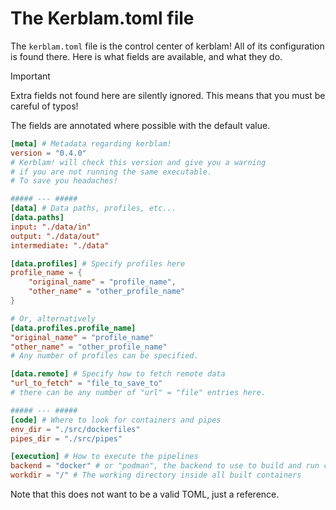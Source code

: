 # The Kerblam.toml file

The `kerblam.toml` file is the control center of kerblam!
All of its configuration is found there.
Here is what fields are available, and what they do.

> [!IMPORTANT]
> Extra fields not found here are silently ignored.
> This means that you must be careful of typos!

The fields are annotated where possible with the default value.
```toml
[meta] # Metadata regarding kerblam!
version = "0.4.0"
# Kerblam! will check this version and give you a warning
# if you are not running the same executable.
# To save you headaches!

##### --- #####
[data] # Data paths, profiles, etc...
[data.paths]
input: "./data/in"
output: "./data/out"
intermediate: "./data"

[data.profiles] # Specify profiles here
profile_name = {
    "original_name" = "profile_name",
    "other_name" = "other_profile_name"
}

# Or, alternatively
[data.profiles.profile_name]
"original_name" = "profile_name"
"other_name" = "other_profile_name"
# Any number of profiles can be specified.

[data.remote] # Specify how to fetch remote data
"url_to_fetch" = "file_to_save_to"
# there can be any number of "url" = "file" entries here.

##### --- #####
[code] # Where to look for containers and pipes
env_dir = "./src/dockerfiles"
pipes_dir = "./src/pipes"

[execution] # How to execute the pipelines
backend = "docker" # or "podman", the backend to use to build and run containers
workdir = "/" # The working directory inside all built containers
```

Note that this does not want to be a valid TOML, just a reference.
